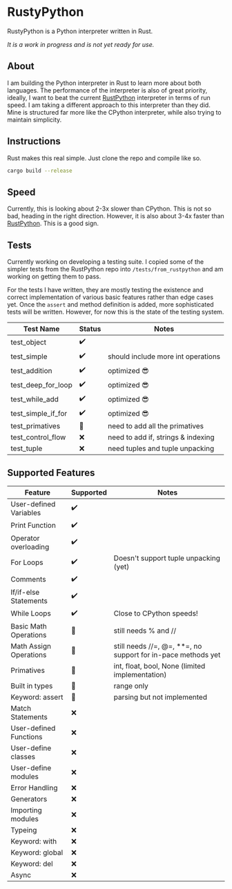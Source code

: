 # RustyPython 
RustyPython is a Python interpreter written in Rust. 

*It is a work in progress and is not yet ready for use.*

## About

I am building the Python interpreter in Rust to learn more about both languages. 
The performance of the interpreter is also of great priority, ideally, I want to beat the current [RustPython](https://github.com/RustPython/RustPython) interpreter in terms of run speed.
I am taking a different approach to this interpreter than they did. Mine is structured far more like the CPython interpreter, while also trying to maintain simplicity.

## Instructions

Rust makes this real simple. Just clone the repo and compile like so.

```bash
cargo build --release
```

## Speed

Currently, this is looking about 2-3x slower than CPython. This is not so bad, heading in the right direction. However, it is also about 3-4x faster than [RustPython](https://github.com/RustPython/RustPython). This is a good sign.

## Tests

Currently working on developing a testing suite. I copied some of the simpler tests from the RustPython repo into `/tests/from_rustpython` and am working on getting them to pass.

For the tests I have written, they are mostly testing the existence and correct implementation of various basic features rather than edge cases yet.
Once the `assert` and method definition is added, more sophisticated tests will be written. However, for now this is the state of the testing system.

| Test Name          | Status | Notes                              |
|--------------------|--------|------------------------------------|
| test_object        | ✔️ |                                    |
| test_simple        | ✔️ | should include more int operations |
| test_addition      | ✔️ | optimized 😎                       |
| test_deep_for_loop | ✔️ | optimized 😎                       |
| test_while_add     | ✔️ | optimized 😎                       |
| test_simple_if_for | ✔️ | optimized 😎                       |
| test_primatives    | 🚧 | need to add all the primatives     |
| test_control_flow  | ❌ | need to add if, strings & indexing |
| test_tuple         | ❌ | need tuples and tuple unpacking    |


## Supported Features

| Feature                | Supported | Notes                                                        |
|------------------------|------|--------------------------------------------------------------|
| User-defined Variables | ✔️ |                                                              |
| Print Function         | ✔️ |                                                              |
| Operator overloading   | ✔️ |                                                              |
| For Loops              | ✔️ | Doesn't support tuple unpacking (yet)                        |
| Comments               | ✔️ |                                                              |
| If/if-else Statements  | ✔️ |                                                              |
| While Loops            | ✔️ | Close to CPython speeds!                                     |
| Basic Math Operations  | 🚧 | still needs % and //                                         |
| Math Assign Operations | 🚧 | still needs //=, @=, **=, no support for in-pace methods yet |
| Primatives             | 🚧 | int, float, bool, None (limited implementation)              |
| Built in types         | 🚧 | range only                                                   |                                                       |
| Keyword: assert        | 🚧 | parsing but not implemented
| Match Statements       | ❌ |                                                              |
| User-defined Functions | ❌ |                                                              |
| User-define classes    | ❌ |                                                              |
| User-define modules    | ❌ |                                                              |
| Error Handling         | ❌ |                                                              |
| Generators             | ❌ |                                                              |
| Importing modules      | ❌ |                                                              |
| Typeing                | ❌ |                                                              |
| Keyword: with          | ❌ |                                                              |
| Keyword: global        | ❌ |                                                              |
| Keyword: del           | ❌ |                                                              |
| Async                  | ❌ |                                                              |
